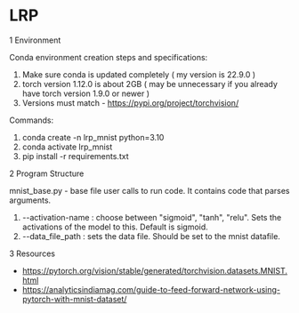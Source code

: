 # LRP

1 Environment

Conda environment creation steps and specifications:

1. Make sure conda is updated completely ( my version is 22.9.0 )
2. torch version 1.12.0 is about 2GB ( may be unnecessary if you already have torch version 1.9.0 or newer )
3. Versions must match - https://pypi.org/project/torchvision/ 

Commands:
1. conda create -n lrp_mnist python=3.10 
2. conda activate lrp_mnist
3. pip install -r requirements.txt

2 Program Structure

mnist_base.py - base file user calls to run code. It contains code that parses arguments.
 1. --activation-name : choose between "sigmoid", "tanh", "relu". Sets the activations of the model to this. Default is sigmoid.
 2. --data_file_path : sets the data file. Should be set to the mnist datafile.


 3 Resources
  - https://pytorch.org/vision/stable/generated/torchvision.datasets.MNIST.html 
  - https://analyticsindiamag.com/guide-to-feed-forward-network-using-pytorch-with-mnist-dataset/ 